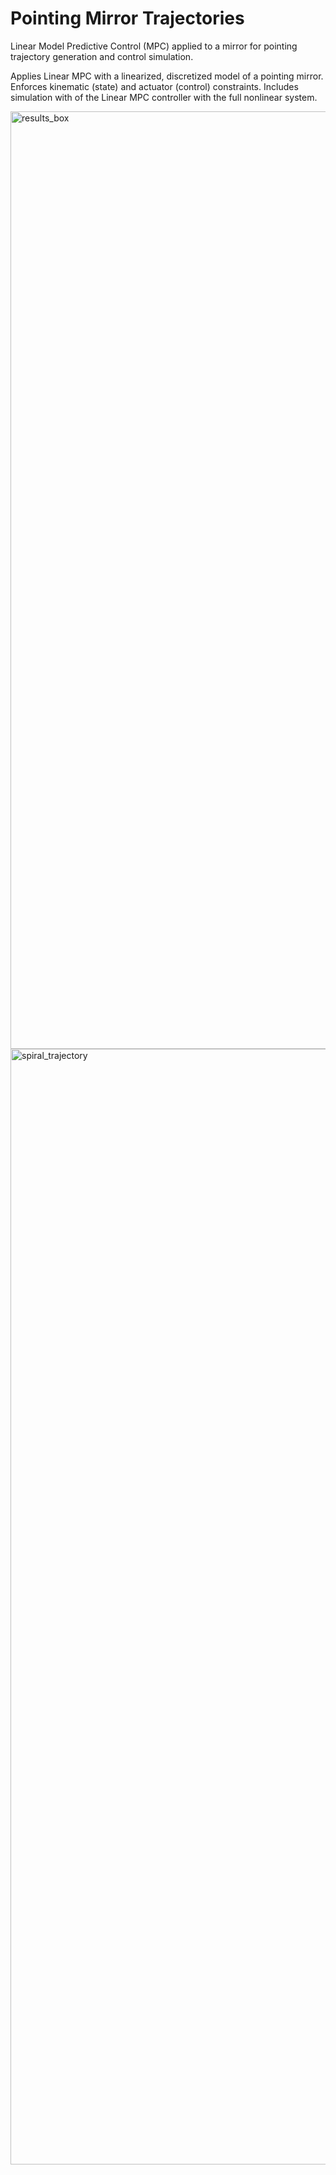# Pointing Mirror Trajectories
Linear Model Predictive Control (MPC) applied to a mirror for pointing trajectory generation and control simulation.

Applies Linear MPC with a linearized, discretized model of a pointing mirror. Enforces kinematic (state) and actuator (control) constraints. Includes simulation with of the Linear MPC controller with the full nonlinear system.  


<img width="1500" alt="results_box" src="https://user-images.githubusercontent.com/90881154/170718806-43c56e92-3ade-4e6e-9182-bf95676ce52f.PNG">  
<img width="1785" alt="spiral_trajectory" src="https://user-images.githubusercontent.com/90881154/170718145-008f52fa-9cb7-42a9-9b08-dc0065f2783d.PNG">
